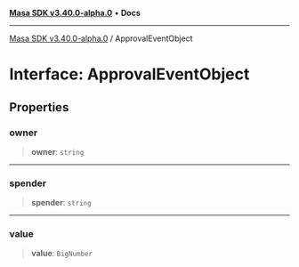 [**Masa SDK v3.40.0-alpha.0**](../README.md) • **Docs**

***

[Masa SDK v3.40.0-alpha.0](../globals.md) / ApprovalEventObject

# Interface: ApprovalEventObject

## Properties

### owner

> **owner**: `string`

***

### spender

> **spender**: `string`

***

### value

> **value**: `BigNumber`
